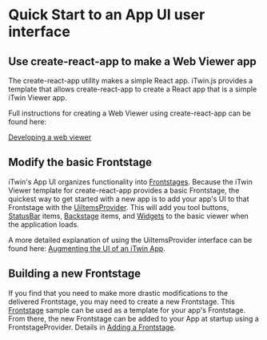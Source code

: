 # Quick Start to an App UI user interface

## Use create-react-app to make a Web Viewer app

The create-react-app utility makes a simple React app. iTwin.js provides a template that allows create-react-app to create a React app that is a simple iTwin Viewer app.

Full instructions for creating a Web Viewer using create-react-app can be found here:

[Developing a web viewer](../tutorials/develop-web-viewer.md)

## Modify the basic Frontstage

iTwin's App UI organizes functionality into [Frontstages](./framework/Frontstages.md). Because the iTwin Viewer template for create-react-app provides a basic Frontstage, the quickest way to get started with a new app is to add your app's UI to that Frontstage with the [UiItemsProvider](./abstract/UiItemsProvider.md). This will add you tool buttons, [StatusBar](./framework/StatusBar.md) items, [Backstage](./framework/Backstage.md) items, and [Widgets](./framework/Widgets.md) to the basic viewer when the application loads.

A more detailed explanation of using the UiItemsProvider interface can be found here: [Augmenting the UI of an iTwin App](./AugmentingUI.md).

## Building a new Frontstage

If you find that you need to make more drastic modifications to the delivered Frontstage, you may need to create a new Frontstage. This [Frontstage](./framework/Frontstages.md) sample can be used as a template for your app's Frontstage. From there, the new Frontstage can be added to your App at startup using a FrontstageProvider. Details in [Adding a Frontstage](./AugmentingUI.md#Adding-a-Frontstage).
